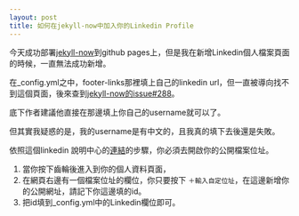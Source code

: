 ```yaml
---
layout: post
title: 如何在jekyll-now中加入你的Linkedin Profile
---
```


今天成功部署[jekyll-now](https://github.com/barryclark/jekyll-now)到github pages上，但是我在新增Linkedin個人檔案頁面的時候，一直無法成功新增。

在_config.yml之中，footer-links那裡填上自己的linkedin url，但一直被導向找不到這個頁面，後來查到[jekyll-now的issue#288](https://github.com/barryclark/jekyll-now/issues/288)。

底下作者建議他直接在那邊填上你自己的username就可以了。

但其實我疑惑的是，我的username是有中文的，且我真的填下去後還是失敗。

依照這個linkedin 說明中心的[連結](https://www.linkedin.com/help/linkedin/answer/87)的步驟，你必須去開啟你的公開檔案位址。

1. 當你按下齒輪後進入到你的個人資料頁面，
2. 在網頁右邊有一個檔案位址的欄位，你只要按下 `＋輸入自定位址`，在這邊新增你的公開網址，請記下你這邊填的id。
3. 把id填到_config.yml中的Linkedin欄位即可。
